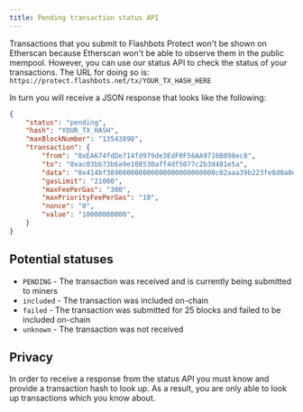 ```yaml
---
title: Pending transaction status API
---
```


Transactions that you submit to Flashbots Protect won't be shown on Etherscan because Etherscan won't be able to observe them in the public mempool. However, you can use our status API to check the status of your transactions. The URL for doing so is: `https://protect.flashbots.net/tx/YOUR_TX_HASH_HERE`

In turn you will receive a JSON response that looks like the following:

```json
{
    "status": "pending",
    "hash": "YOUR_TX_HASH",
    "maxBlockNumber": "13543898",
    "transaction": {
        "from": "0xEA674fdDe714fd979de3EdF0F56AA9716B898ec8",
        "to": "0xac03bb73b6a9e108530aff4df5077c2b3d481e5a",
        "data": "0x414bf389000000000000000000000000c02aaa39b223fe8d0a0e5c4f27ead9083c756cc2",
        "gasLimit": "21000",
        "maxFeePerGas": "300",
        "maxPriorityFeePerGas": "10",
        "nonce": "0",
        "value": "10000000000",
    }
}
```

## Potential statuses
* `PENDING` - The transaction was received and is currently being submitted to miners
* `included` - The transaction was included on-chain
* `failed` - The transaction was submitted for 25 blocks and failed to be included on-chain
* `unknown` - The transaction was not received

## Privacy
In order to receive a response from the status API you must know and provide a transaction hash to look up. As a result, you are only able to look up transactions which you know about.